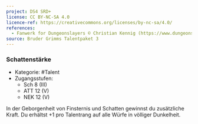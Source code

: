```yaml
---
project: DS4 SRD+
license: CC BY-NC-SA 4.0
licence-ref: https://creativecommons.org/licenses/by-nc-sa/4.0/
references: 
  - Fanwerk for Dungeonslayers © Christian Kennig (https://www.dungeonslayers.net/)
source: Bruder Grimms Talentpaket 3
---
```


### Schattenstärke

- Kategorie: #Talent
- Zugangsstufen:
  - Sch 8 (III)
  - ATT 12 (V)
  - NEK 12 (V)

In der Geborgenheit von Finsternis und Schatten gewinnst du zusätzliche Kraft. Du erhältst +1 pro Talentrang auf alle Würfe in völliger Dunkelheit.

